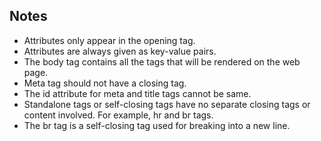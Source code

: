 ## **Notes**

- Attributes only appear in the opening tag.
- Attributes are always given as key-value pairs.
- The body tag contains all the tags that will be rendered on the web page.
- Meta tag should not have a closing tag.
- The id attribute for meta and title tags cannot be same.
- Standalone tags or self-closing tags have no separate closing tags or content involved. For example, hr and br tags.
- The br tag is a self-closing tag used for breaking into a new line.